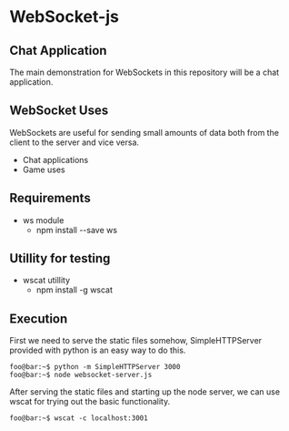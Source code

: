 # WebSocket-js

## Chat Application
The main demonstration for WebSockets in this repository will be a chat
application.

## WebSocket Uses
WebSockets are useful for sending small amounts of data both from the
client to the server and vice versa.
* Chat applications
* Game uses


## Requirements
* ws module
  * npm install --save ws

## Utillity for testing
* wscat utillity
  * npm install -g wscat

## Execution
First we need to serve the static files somehow, SimpleHTTPServer provided
with python is an easy way to do this.
```console
foo@bar:~$ python -m SimpleHTTPServer 3000
foo@bar:~$ node websocket-server.js
```
After serving the static files and starting up the node server, we can use
wscat for trying out the basic functionality.

```console
foo@bar:~$ wscat -c localhost:3001
```

